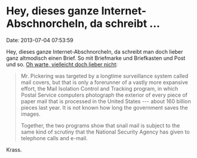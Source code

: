 Hey, dieses ganze Internet-Abschnorcheln, da schreibt \...
==========================================================

Date: 2013-07-04 07:53:59

Hey, dieses ganze Internet-Abschnorcheln, da schreibt man doch lieber
ganz altmodisch einen Brief. So mit Briefmarke und Briefkasten und Post
und so. [Oh warte, vielleicht doch lieber
nicht](http://www.nytimes.com/2013/07/04/us/monitoring-of-snail-mail.html?pagewanted=all):

> Mr. Pickering was targeted by a longtime surveillance system called
> mail covers, but that is only a forerunner of a vastly more expansive
> effort, the Mail Isolation Control and Tracking program, in which
> Postal Service computers photograph the exterior of every piece of
> paper mail that is processed in the United States --- about 160
> billion pieces last year. It is not known how long the government
> saves the images.
>
> Together, the two programs show that snail mail is subject to the same
> kind of scrutiny that the National Security Agency has given to
> telephone calls and e-mail.

Krass.
